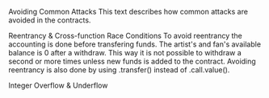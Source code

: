 Avoiding Common Attacks
This text describes how common attacks are avoided in the contracts.

Reentrancy & Cross-function Race Conditions
To avoid reentrancy the accounting is done before transfering funds. The artist's and fan's available balance is 0 after a withdraw. This way it is not possible to withdraw a second or more times unless new funds is added to the contract. Avoiding reentrancy is also done by using .transfer() instead of .call.value().

Integer Overflow & Underflow
